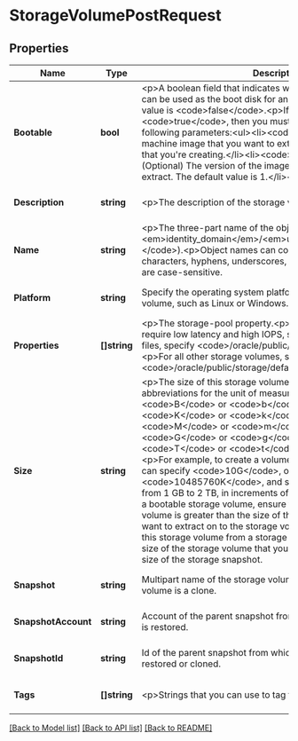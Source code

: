 # StorageVolumePostRequest

## Properties
Name | Type | Description | Notes
------------ | ------------- | ------------- | -------------
**Bootable** | **bool** | &lt;p&gt;A boolean field that indicates whether the storage volume can be used as the boot disk for an instance.&lt;p&gt;The default value is &lt;code&gt;false&lt;/code&gt;.&lt;p&gt;If you set the value to &lt;code&gt;true&lt;/code&gt;, then you must specify values for the following parameters:&lt;ul&gt;&lt;li&gt;&lt;code&gt;imagelist&lt;/code&gt;&lt;p&gt;The machine image that you want to extract on to the storage volume that you&#39;re creating.&lt;/li&gt;&lt;li&gt;&lt;code&gt;imagelist_entry&lt;/code&gt;&lt;p&gt;(Optional) The version of the image list entry that you want to extract. The default value is 1.&lt;/li&gt;&lt;/ul&gt; | [optional] [default to null]
**Description** | **string** | &lt;p&gt;The description of the storage volume. | [optional] [default to null]
**Name** | **string** | &lt;p&gt;The three-part name of the object (&lt;code&gt;/Compute-&lt;em&gt;identity_domain&lt;/em&gt;/&lt;em&gt;user&lt;/em&gt;/&lt;em&gt;object&lt;/em&gt;&lt;/code&gt;).&lt;p&gt;Object names can contain only alphanumeric characters, hyphens, underscores, and periods. Object names are case-sensitive. | [default to null]
**Platform** | **string** | Specify the operating system platform for a bootable storage volume, such as Linux or Windows. | [optional] [default to null]
**Properties** | **[]string** | &lt;p&gt;The storage-pool property.&lt;p&gt;For storage volumes that require low latency and high IOPS, such as for storing database files, specify &lt;code&gt;/oracle/public/storage/latency&lt;/code&gt;.&lt;p&gt;For all other storage volumes, specify &lt;code&gt;/oracle/public/storage/default&lt;/code&gt;. | [default to null]
**Size** | **string** | &lt;p&gt;The size of this storage volume. Use one of the following abbreviations for the unit of measurement:&lt;ul&gt;&lt;li&gt;&lt;code&gt;B&lt;/code&gt; or &lt;code&gt;b&lt;/code&gt; for bytes&lt;/li&gt;&lt;li&gt;&lt;code&gt;K&lt;/code&gt; or &lt;code&gt;k&lt;/code&gt; for kilobytes&lt;/li&gt;&lt;li&gt;&lt;code&gt;M&lt;/code&gt; or &lt;code&gt;m&lt;/code&gt; for megabytes&lt;/li&gt;&lt;li&gt;&lt;code&gt;G&lt;/code&gt; or &lt;code&gt;g&lt;/code&gt; for gigabytes&lt;/li&gt;&lt;li&gt;&lt;code&gt;T&lt;/code&gt; or &lt;code&gt;t&lt;/code&gt; for terabytes&lt;/li&gt;&lt;/ul&gt;&lt;p&gt;For example, to create a volume of size 10 gigabytes, you can specify &lt;code&gt;10G&lt;/code&gt;, or &lt;code&gt;10240M&lt;/code&gt;, or &lt;code&gt;10485760K&lt;/code&gt;, and so on.&lt;p&gt;The allowed range is from 1 GB to 2 TB, in increments of 1 GB. &lt;p&gt;If you are creating a bootable storage volume, ensure that the size of the storage volume is greater than the size of the machine image that you want to extract on to the storage volume.&lt;p&gt;If you are creating this storage volume from a storage snapshot, ensure that the size of the storage volume that you create is greater than the size of the storage snapshot. | [default to null]
**Snapshot** | **string** | Multipart name of the storage volume snapshot if this storage volume is a clone. | [optional] [default to null]
**SnapshotAccount** | **string** | Account of the parent snapshot from which the storage volume is restored. | [optional] [default to null]
**SnapshotId** | **string** | Id of the parent snapshot from which the storage volume is restored or cloned. | [optional] [default to null]
**Tags** | **[]string** | &lt;p&gt;Strings that you can use to tag the storage volume. | [optional] [default to null]

[[Back to Model list]](../README.md#documentation-for-models) [[Back to API list]](../README.md#documentation-for-api-endpoints) [[Back to README]](../README.md)


